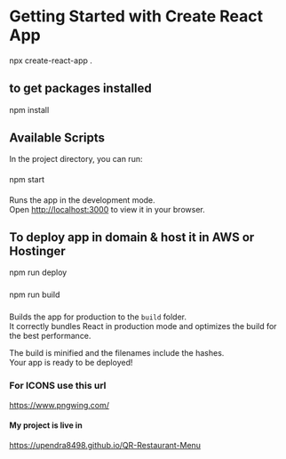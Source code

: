 # Getting Started with Create React App
####
npx create-react-app .
####

## to get packages installed
npm install
###

## Available Scripts
In the project directory, you can run:
####
npm start
####

Runs the app in the development mode.\
Open [http://localhost:3000](http://localhost:3000) to view it in your browser.

## To deploy app in domain & host it in AWS or Hostinger
npm run deploy
###
npm run build
###
Builds the app for production to the `build` folder.\
It correctly bundles React in production mode and optimizes the build for the best performance.

The build is minified and the filenames include the hashes.\
Your app is ready to be deployed!

### For ICONS use this url
https://www.pngwing.com/

#### My project is live in
https://upendra8498.github.io/QR-Restaurant-Menu
